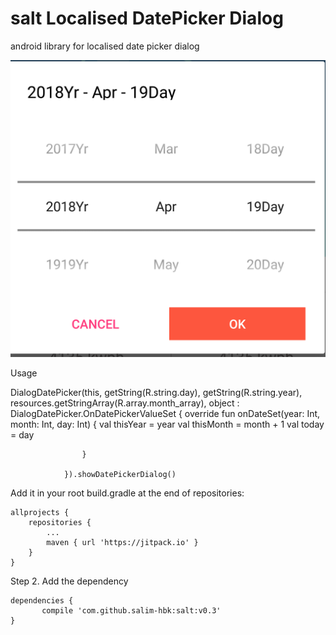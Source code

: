 # salt Localised DatePicker Dialog
android library for localised date picker dialog

![date picker](https://github.com/salim-hbk/salt/blob/master/Screenshot_2018-04-20-10-28-44.png)

Usage

   DialogDatePicker(this, getString(R.string.day), getString(R.string.year),
                resources.getStringArray(R.array.month_array),
                object : DialogDatePicker.OnDatePickerValueSet {
                    override fun onDateSet(year: Int, month: Int, day: Int) {
                        val thisYear = year
                        val thisMonth = month + 1
                        val today = day

                    }

                }).showDatePickerDialog()


Add it in your root build.gradle at the end of repositories:

	allprojects {
		repositories {
			...
			maven { url 'https://jitpack.io' }
		}
	}
Step 2. Add the dependency

	dependencies {
	       compile 'com.github.salim-hbk:salt:v0.3'
	}
